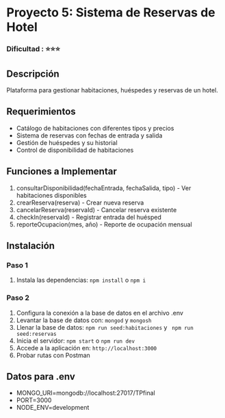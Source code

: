 # Proyecto 5: Sistema de Reservas de Hotel
### Dificultad : ⭐⭐⭐

## Descripción
Plataforma para gestionar habitaciones, huéspedes y reservas de un hotel.

## Requerimientos
- Catálogo de habitaciones con diferentes tipos y precios
- Sistema de reservas con fechas de entrada y salida
- Gestión de huéspedes y su historial
- Control de disponibilidad de habitaciones

## Funciones a Implementar
1) consultarDisponibilidad(fechaEntrada, fechaSalida, tipo) - Ver habitaciones disponibles
2) crearReserva(reserva) - Crear nueva reserva
3) cancelarReserva(reservaId) - Cancelar reserva existente
4) checkIn(reservaId) - Registrar entrada del huésped
5) reporteOcupacion(mes, año) - Reporte de ocupación mensual

## Instalación

### Paso 1
1. Instala las dependencias: `npm install` o `npm i`

### Paso 2
1. Configura la conexión a la base de datos en el archivo .env
2. Levantar la base de datos con: `mongod` y `mongosh`
3. Llenar la base de datos: `npm run seed:habitaciones` y `
npm run seed:reservas`
4. Inicia el servidor: `npm start` o `npm run dev`
5. Accede a la aplicación en: `http://localhost:3000`
6. Probar rutas con Postman 

## Datos para .env
- MONGO_URI=mongodb://localhost:27017/TPfinal
- PORT=3000
- NODE_ENV=development